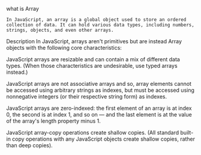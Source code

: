 what is Array
```
In JavaScript, an array is a global object used to store an ordered collection of data. It can hold various data types, including numbers, strings, objects, and even other arrays. 
```
Description
In JavaScript, arrays aren't primitives but are instead Array objects with the following core characteristics:

JavaScript arrays are resizable and can contain a mix of different data types. (When those characteristics are undesirable, use typed arrays instead.)

JavaScript arrays are not associative arrays and so, array elements cannot be accessed using arbitrary strings as indexes, but must be accessed using nonnegative integers (or their respective string form) as indexes.

JavaScript arrays are zero-indexed: the first element of an array is at index 0, the second is at index 1, and so on — and the last element is at the value of the array's length property minus 1.

JavaScript array-copy operations create shallow copies. (All standard built-in copy operations with any JavaScript objects create shallow copies, rather than deep copies).